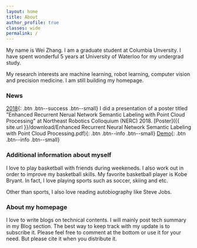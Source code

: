 ```yaml
---
layout: home
title: About
author_profile: true
classes: wide
permalink: /
---
```


My name is Wei Zhang. I am a graduate student at Columbia Unversity. I have spent wonderful 5 years at University of Waterloo for my undergrad study. 

My research interests are machine learning, robot learning, computer vision and precision medicine. I am still building my homepage. 

### News

[2018](#link){: .btn .btn--success .btn--small} I did a presentation of a poster titled "Enhanced Recurrent Nerual Network Semantic Labeling with Point Cloud Processing" at Northeast Robotics Colloquium (NERC) 2018. [Poster]({{ site.url }}/download/Enhanced Recurrent Neural Network Semantic Labeling with Point Cloud Processing.pdf){: .btn .btn--info .btn--small}
[Demo](https://www.youtube.com/watch?v=T7zllZbtm2A){: .btn .btn--info .btn--small}

### Additional information about myself

I love to play basketball with friends during weekeneds. I also work out in order to improve my basketball skills. My favorite basketball player is Kobe Bryant. In fact, I love playing sports such as soccer, skiing and etc. 

Other than sports, I also love reading autobiography like Steve Jobs. 

### About my homepage

I love to write blogs on technical contents. I will mainly post tech summary in my Blog section. The best way to keep track with my update is to subscribe it. Please feel free to comment at the bottom or use it for your need. But please cite it when you distribute it.
